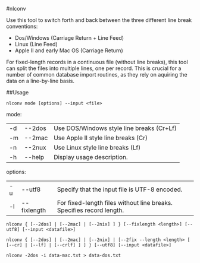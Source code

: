 #nlconv

Use this tool to switch forth and back between the three different line break conventions:

- Dos/Windows (Carriage Return + Line Feed)
- Linux (Line Feed)
- Apple II and early Mac OS (Carriage Return)

For fixed-length records in a continuous file (without line breaks), this tool can split the files into
multiple lines, one per record. This is crucial for a number of common database import routines, as they
rely on aquiring the data on a line-by-line basis.

##Usage

`nlconv mode [options] --input <file>`

  mode:
  <table>
    <tr><td>-d</td><td>--2dos</td><td>Use DOS/Windows style line breaks (Cr+Lf)</td></tr>
    <tr><td>-m</td><td>--2mac</td><td>Use Apple II style line breaks (Cr)</td></tr>
    <tr><td>-n</td><td>--2nux</td><td>Use Linux style line breaks (Lf)</td></tr>
    <tr><td>-h</td><td>--help</td><td>Display usage description.</td></tr>
  </table>

  options:
  <table>
    <tr><td>-u</td><td>--utf8</td><td>Specify that the input file is UTF-8 encoded.</td></tr>
    <tr><td>-l</td><td>--fixlength <recordlength></td><td>For fixed-length files without line breaks. Specifies record length.</td></tr>
  </table>
  
  `nlconv { [--2dos] | [--2mac] | [--2nix] ] } [--fixlength <length>] [--utf8] [--input <datafile>]`




`nlconv { [--2dos] | [--2mac] | [--2nix] | [--2fix --length <length> [ [--cr] | [--lf] | [--crlf] ] ] } [--utf8] [--input <datafile>]`



`nlconv -2dos -i data-mac.txt > data-dos.txt`


